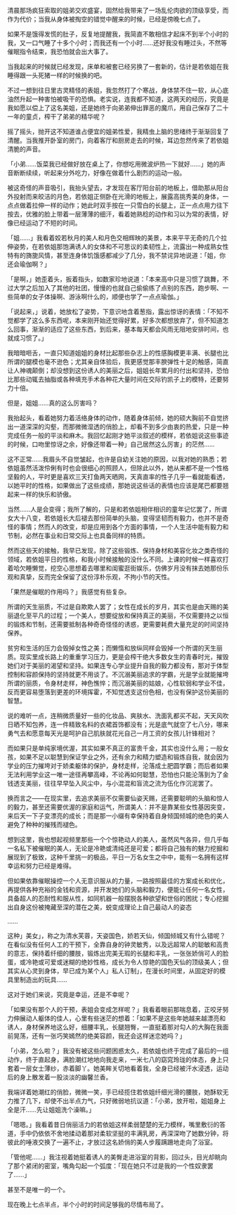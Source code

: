 清晨那场疯狂索取的姐弟交欢盛宴，固然给我带来了一场乱伦肉欲的顶级享受，而作为代价；当我从身体被掏空的错觉中醒来的时候，已经是傍晚七点了。

如果不是饿得发慌的肚子，反复地提醒我，我简直不敢相信才起床不到半个小时的我，又一口气睡了十多个小时；而我还有一个小时……还好我没有睡过头，不然等催眠指令结束，我恐怕就会出大事了。

当我起来的时候就已经发现，床单和被套已经另换了一套新的，估计是若依姐在我睡得跟一头死猪一样的时候换的吧。

不过一想到往日里古灵精怪的表姐，我忽然打了个寒战，身体禁不住一软，从心底油然升起一种害怕被吸干的恐惧。老实说，连我都不知道，这两天的经历，究竟是我如愿以偿上了这名美姐，还是她终于向弟弟伸出罪恶的魔爪，用自己保存了二十一年的童贞，榨干了弟弟的精华呢？

摇了摇头，抛开这不知道谁占便宜的姐弟性爱，我精虫上脑的思绪终于渐渐回复了清醒。当我推开卧室的房门，向着客厅和厨房走去的时候，耳边忽然传来了若依姐清脆的声音。

「小弟……饭菜我已经做好放在桌上了，你想吃用微波炉热一下就好……」她的声音断断续续，听起来分外吃力，好像在做着什么剧烈的运动一般。

被这奇怪的声音吸引，我抬头望去，才发现在客厅阳台前的地板上，借助那从阳台外投射而来皎洁的月色，若依姐正侧卧在光滑的地板上，展露高挑秀美的身体，一点点做着拉伸一样的动作；她此时双手按在一只雪白的长腿上，正一点点用力往下按去，优雅的脸上带着一层薄薄的细汗，看着她熟稔的动作和习以为常的表情，好像已经运动了不短的时间。

「姐……」我看着姣若秋月的美人和月色交相辉映的美景，本来平平无奇的几个拉伸姿势，在若依姐那饱满诱人的女体和不可思议的柔韧性上，流露出一种成熟女性特有的旖旎风情，甚至连身体饥饿感都减少了几分，我不禁诧异地说道：「姐，你还会瑜伽啊？」

「是啊，」她歪着头，扳着指头，如数家珍地说道：「本来高中只是习惯了跳舞，不过大学之后加入了其他的社团，慢慢的也就自己偷偷练了点别的东西，跑步啊、一些简单的女子体操啊、游泳啊什么的，顺便也学了一点点瑜伽。」

「说起来，」说着，她放松了姿势，下意识地含着葱指，露出惊讶的表情：「不知不觉都学了这么多东西呢，本来刚开始还觉得好累，好多次都想放弃了，但不知道怎么回事，渐渐的适应了这些东西，到后来，基本每天都会风雨无阻地安排时间，也就成习惯了。」

我暗暗咂舌，一直只知道姐姐的身材比起那些杂志上的性感胸模更丰满、长腿也比所谓的腿模也毫不逊色；尤其亲自体验后，我更感觉那丰腴弹性十足的触感，简直让人神魂颠倒；却没想到这份诱人的美丽之后，姐姐长年累月的付出和坚持，恐怕比那些动辄去抽脂或各种填充手术各种花大量时间在交际钓凯子上的模特，还要努力十倍。

但是，姐姐……真的这么厉害吗？

我抬起头，看着她努力着活络身体的动作，随着身体前倾，她的硕大胸前不自觉挤出一道深深的沟壑，而那微微湿透的俏脸上，却看不到多少由衷的热爱，只是一种完成任务一般的平淡和麻木。我回忆起刚才她平淡叙述的模样，若依姐说这些事迹的时候，口吻里惊讶之余，好像还带着一种」自己居然这么厉害」的茫然……

这不正常……我眉头不自觉皱起，也许是自幼关注她的原因，以我对她的熟悉；若依姐虽然活泼伶俐有时也会很细心的照顾人，但除此以外，她从来都不是一个性格坚毅的人，平时更是喜欢三天打鱼两天晒网，天真直率的性子几乎一看就能看透，以她平时的性格，如果做出了这些成绩，那她说这些话的表情也应该是尾巴都要翘起来一样的快乐和骄傲。

当然……人是会变得；我所了解的，只是和若依姐相伴相识的童年记忆罢了，所谓女大十八变，若依姐长大后褪去那份简单的头脑，变得坚韧而有毅力，也并不是奇怪的事情；然而人的改变，却是应用到各个方面的事情，一个人生活中能有毅力和节制，必然在事业和日常交际上也具备同样的特质。

然而这些天的接触，我早已发现，除了这些锻炼、保持身材和美容化妆之类奇怪的领域，若依姐平日的性格，和我小时候接触的没什么不同。上课的时候一样喜欢打着哈欠睡懒觉，挖空心思想着去哪里和闺蜜逛街娱乐，仿佛岁月没有抹去她那份乐观和真挚，反而完全保留了这份淳朴乐观，不拘小节的天性。

「果然是催眠的作用吗？」我感觉有些复杂。

所谓的天生丽质，不过是自欺欺人罢了；女性在成长的岁月，其实也是由天赐的美丽退化至平凡的过程；一个美人，想要绽放和保持真正的美丽，不仅需要持之以恒的锻炼和节制，还需要抵制各种奇奇怪怪的诱惑，更需要耗费大量充足的时间坚持保养。

贫穷和生活的压力会毁掉女性之美；而懒惰和放纵同样会毁掉一个所谓的天生丽质。现实里成长路上的重重学习压力，更是会榨干绝大多数女生的青春时光，摧毁她们对于美丽的渴望和坚持。如果连专心学业提升自我的毅力都没有，那对于体型控制和容颜保持的坚持就更不用谈了。不沉溺美丽追求的学霸，光是学业就能摧垮所谓的丽质，令身材走样，神色憔悴；而沉溺美丽的姑娘，心性软弱和学业不佳，反而更容易堕落到更差的环境挥霍，不知觉透支这份色相，也没有保护这份美丽的智慧。

说的难听一点，连稍微质量好一些的化妆品、爽肤水、洗面乳都买不起，天天风吹日晒不知包养，连一件精致名料的衣裙首饰都没有；光是底气就空了七八分，哪来勇气去和愿意每天光是呵护自己肌肤就花光自己一月工资的女孩儿针锋相对？

而如果只是单纯家境优渥，其实如果不真正的富贵千金，其实也没什么用；一般女孩，如果不足以聪慧到保证学业之外，还有余力和精力塑造和锻炼自我，就会因为学业的压力摧垮对于娇柔躯体的保护，身材走样，沦落成土肥圆学霸；而后者如果无法利用学业这一唯一途径再攀高峰，不论再如何聪慧，恐怕也只能沦落到为了金钱透支美丽，往往早早坠入风尘中，与小混混和盲流之流为伍化作沉泥罢了。

换而言之——在现实里，去追求美丽不仅需要仙姿天赐，还需要聪明的头脑和惊人的毅力，甚至还需要优渥的家庭和运气，所谓美人：并不是靠某些女性基因突变，来后天一下子变漂亮的成长；而是那一小缀有幸保持着自身倾国倾城的绝色的美人避免了种种的摧残而褪色。

想到这里，我也想起视频里那些一个个惊艳动人的美人，虽然风气各异，但几乎每一名私下被催眠的美人，无论是冷艳或清纯还是可爱；都将自己独有的魅力挖掘和展现到了极致，这种千里挑一的极品，平日一万名女生之中中，能有一名拥有这样幸运和努力已经是难得。

但如果依靠催眠操控一个人无意识服从的力量，一路按照最佳的方案成长和优化，再提供各种充裕的金钱和资源，并开发她们的头脑和毅力，便能让任何一名女性，具备超人的忍耐性和服从性，如同机器一般摆脱各种欲望和世俗的困扰；专心挖掘出自身这份被掩藏至深的潜在之美，蜕变成理论上自己最动人的姿态

……

这种」美女」，称之为清水芙蓉，天姿国色，娇若天仙，倾国倾城又有什么错呢？在看似没有任何人工的干预下，全靠自身的钟灵敏秀，以及远超常人的聪敏和高贵的意志，保持着纤细的腰肢，锻炼出完美无瑕的长腿和丰乳，一张张娇俏可人的脸蛋，或冷艳或可爱或迷糊的绝妙性格，成长为令人惊艳的国色天仙的顶级美人；但其实从心灵到身体，早已成为某个人」私人订制」，在漫长时间里，从固定好的模具里制造出的玩具……

这对于她们来说，究竟是幸运，还是不幸呢？

「如果没有那个人的干预，表姐会变成怎样呢？」我看着眼前那喘息着，正咬牙努力伸展动人躯体的佳人，心里有些迷茫的想着：「如果不是这些年她越来越漂亮和诱人，身材保养地这么好，细腰丰乳，长腿翘臀，一直挺着那对勾人的大胸在我面前晃荡，还有一张巧笑嫣然的绝美容颜，我还会这样迷恋她吗？」

「小弟，怎么啦？」我没有被这些问题困惑太久，若依姐也终于完成了最后的一组动作，终于直起身，满脸潮红地地向我走来，一米七八的窈窕玲珑的体态，身上只套着一层女士薄纱，赤着脚丫。她美眸关切地看着我，全身已经被汗水浸透，运动后的身上散发着一股淡淡的幽馨兰香。

我端详着她潮红的俏脸，微微一笑，手已经揽住若依姐纤细光滑的腰肢，她酥软无力推了几下，却使不出半点力气，只好微弱地抗议道：「小弟，放开啦，姐姐身上全是汗……先让姐姐洗个澡嘛。」

「嗯嗯。」我看着昔日俏丽活力的若依姐这样柔弱楚楚的无力模样，嘴里敷衍的答道，手中仍依依不舍地揉动着那对柔软坚挺的丰满乳房，再深深吻了她数分钟，将彼此的唾液交换了一遍不止，才放过这名娇俏的美人步履蹒跚地走向了浴室。

「管他呢……」我注视着她挺着诱人的美臀走进浴室的背影，回过头，目光却眺向了那个紧闭的密室，嘴角勾起一个弧度：「现在她只不过是我的一个性奴隶罢了……」

甚至不是唯一的一个。

现在晚上七点半点，半个小时的时间足够我的尽情布局了。